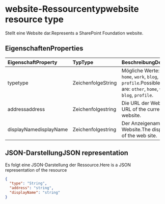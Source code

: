 # <a name="website-resource-type"></a><span data-ttu-id="bf352-101">website-Ressourcentyp</span><span class="sxs-lookup"><span data-stu-id="bf352-101">website resource type</span></span>

<span data-ttu-id="bf352-102">Stellt eine Website dar.</span><span class="sxs-lookup"><span data-stu-id="bf352-102">Represents a SharePoint Foundation website.</span></span>


## <a name="properties"></a><span data-ttu-id="bf352-103">Eigenschaften</span><span class="sxs-lookup"><span data-stu-id="bf352-103">Properties</span></span>
| <span data-ttu-id="bf352-104">Eigenschaft</span><span class="sxs-lookup"><span data-stu-id="bf352-104">Property</span></span>     | <span data-ttu-id="bf352-105">Typ</span><span class="sxs-lookup"><span data-stu-id="bf352-105">Type</span></span>   |<span data-ttu-id="bf352-106">Beschreibung</span><span class="sxs-lookup"><span data-stu-id="bf352-106">Description</span></span>|
|:---------------|:--------|:----------|
|<span data-ttu-id="bf352-107">type</span><span class="sxs-lookup"><span data-stu-id="bf352-107">type</span></span>|<span data-ttu-id="bf352-108">Zeichenfolge</span><span class="sxs-lookup"><span data-stu-id="bf352-108">String</span></span>| <span data-ttu-id="bf352-109">Mögliche Werte: `other`, `home`, `work`, `blog`, `profile`.</span><span class="sxs-lookup"><span data-stu-id="bf352-109">Possible values are: `other`, `home`, `work`, `blog`, `profile`.</span></span>|
|<span data-ttu-id="bf352-110">address</span><span class="sxs-lookup"><span data-stu-id="bf352-110">address</span></span>|<span data-ttu-id="bf352-111">Zeichenfolge</span><span class="sxs-lookup"><span data-stu-id="bf352-111">string</span></span>|<span data-ttu-id="bf352-112">Die URL der Website.</span><span class="sxs-lookup"><span data-stu-id="bf352-112">The URL of the current website.</span></span>|
|<span data-ttu-id="bf352-113">displayName</span><span class="sxs-lookup"><span data-stu-id="bf352-113">displayName</span></span>|<span data-ttu-id="bf352-114">Zeichenfolge</span><span class="sxs-lookup"><span data-stu-id="bf352-114">string</span></span>|<span data-ttu-id="bf352-115">Der Anzeigename der Website.</span><span class="sxs-lookup"><span data-stu-id="bf352-115">The display name of the web site.</span></span>|

## <a name="json-representation"></a><span data-ttu-id="bf352-116">JSON-Darstellung</span><span class="sxs-lookup"><span data-stu-id="bf352-116">JSON representation</span></span>

<span data-ttu-id="bf352-117">Es folgt eine JSON-Darstellung der Ressource.</span><span class="sxs-lookup"><span data-stu-id="bf352-117">Here is a JSON representation of the resource</span></span>

<!-- {
  "blockType": "resource",
  "optionalProperties": [

  ],
  "@odata.type": "microsoft.graph.website"
}-->

```json
{
  "type": "String",
  "address": "string",
  "displayName": "string"
}

```

<!-- uuid: 8fcb5dbc-d5aa-4681-8e31-b001d5168d79
2015-10-25 14:57:30 UTC -->
<!-- {
  "type": "#page.annotation",
  "description": "webSite resource",
  "keywords": "",
  "section": "documentation",
  "tocPath": ""
}-->
